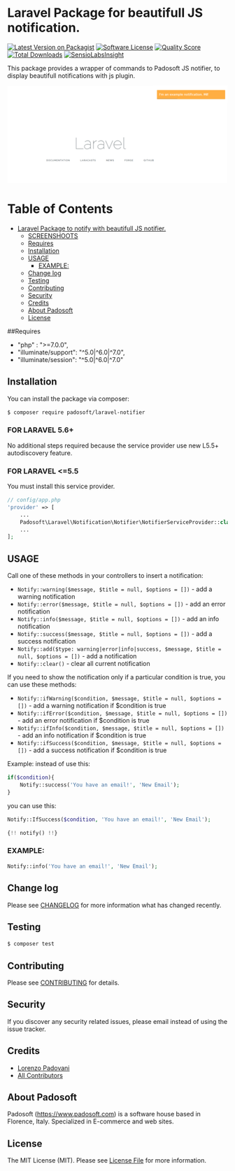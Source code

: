 # Laravel Package for beautifull JS notification.

[![Latest Version on Packagist](https://img.shields.io/packagist/v/padosoft/laravel-notifier.svg?style=flat-square)](https://packagist.org/packages/padosoft/laravel-notifier)
[![Software License](https://img.shields.io/badge/license-MIT-brightgreen.svg?style=flat-square)](LICENSE.md)
[![Quality Score](https://img.shields.io/scrutinizer/g/padosoft/laravel-notifier.svg?style=flat-square)](https://scrutinizer-ci.com/g/padosoft/laravel-notifier)
[![Total Downloads](https://img.shields.io/packagist/dt/padosoft/laravel-notifier.svg?style=flat-square)](https://packagist.org/packages/padosoft/laravel-notifier)
[![SensioLabsInsight](https://img.shields.io/sensiolabs/i/3a39da13-6f5f-4041-9700-81e8c1f2e387.svg?style=flat-square)](https://insight.sensiolabs.com/projects/3a39da13-6f5f-4041-9700-81e8c1f2e387)

This package provides a wrapper of commands to Padosoft JS notifier, to display beautifull notifications with js plugin. 

![screenshoot](https://raw.githubusercontent.com/padosoft/laravel-notifier/master/resources/img/laravel-notifier.png)

Table of Contents
=================

   * [Laravel Package to notify with beautifull JS notifier.](#laravel-package-to-notify-with-beautiful-js-notifier)
      * [SCREENSHOOTS](#screenshoots)
      * [Requires](#requires)
      * [Installation](#installation)
      * [USAGE](#usage)
         * [EXAMPLE:](#example)
      * [Change log](#change-log)
      * [Testing](#testing)
      * [Contributing](#contributing)
      * [Security](#security)
      * [Credits](#credits)
      * [About Padosoft](#about-padosoft)
      * [License](#license)

##Requires
  
- "php" : ">=7.0.0",
- "illuminate/support": "^5.0|^6.0|^7.0",
- "illuminate/session": "^5.0|^6.0|^7.0"
  
## Installation

You can install the package via composer:
``` bash
$ composer require padosoft/laravel-notifier
```

### FOR LARAVEL 5.6+
No additional steps required because the service provider use new L5.5+ autodiscovery feature.

### FOR LARAVEL <=5.5
You must install this service provider.

``` php
// config/app.php
'provider' => [
    ...
    Padosoft\Laravel\Notification\Notifier\NotifierServiceProvider::class,
    ...
];
```

## USAGE

Call one of these methods in your controllers to insert a notification:
  - `Notify::warning($message, $title = null, $options = [])` - add a warning notification
  - `Notify::error($message, $title = null, $options = [])` - add an error notification
  - `Notify::info($message, $title = null, $options = [])` - add an info notification
  - `Notify::success($message, $title = null, $options = [])` - add a success notification
  - `Notify::add($type: warning|error|info|success, $message, $title = null, $options = [])` - add a notification
  - `Notify::clear()` - clear all current notification

If you need to show the notification only if a particular condition is true, you can use these methods:

- `Notify::ifWarning($condition, $message, $title = null, $options = [])` - add a warning notification if $condition is true
- `Notify::ifError($condition, $message, $title = null, $options = [])` - add an error notification if $condition is true
- `Notify::ifInfo($condition, $message, $title = null, $options = [])` - add an info notification if $condition is true
- `Notify::ifSuccess($condition, $message, $title = null, $options = [])` - add a success notification if $condition is true

Example:
instead of use this:

```php
if($condition){
    Notify::success('You have an email!', 'New Email');
}
```

you can use this:

```php
Notify::IfSuccess($condition, 'You have an email!', 'New Email');
```

```php
{!! notify() !!}

```
### EXAMPLE:

```php
Notify::info('You have an email!', 'New Email');
```

## Change log

Please see [CHANGELOG](CHANGELOG.md) for more information what has changed recently.

## Testing

``` bash
$ composer test
```

## Contributing

Please see [CONTRIBUTING](CONTRIBUTING.md) for details.

## Security

If you discover any security related issues, please email instead of using the issue tracker.

## Credits
- [Lorenzo Padovani](https://github.com/lopadova)
- [All Contributors](../../contributors)

## About Padosoft
Padosoft (https://www.padosoft.com) is a software house based in Florence, Italy. Specialized in E-commerce and web sites.

## License

The MIT License (MIT). Please see [License File](LICENSE.md) for more information.
